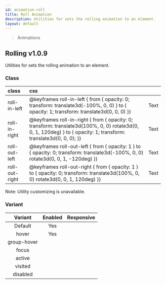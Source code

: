 ```yaml
---
id: animation-roll
title: Roll Animation
description: Utilities for sets the rolling animation to an element.
layout: default
---
```


> Animations

## Rolling <span class="ml-1 px-2 py-1 text-sm text-gray-600 bg-gray-300">v1.0.9</span>

Utilities for sets the rolling animation to an element.

### Class

| <span class="px-3 py-1 text-white bg-charcoal-100 rounded-full">class</span> | <span class="px-3 py-1 text-white bg-charcoal-100 rounded-full">css</span> | |
|:--|:--|:-:|
| roll-in-left | @keyframes roll-in-left { from { opacity: 0; transform: translate3d(-100%, 0, 0) } to { opacity: 1; transform: translate3d(0, 0, 0) }} | <y class="text-lg animation roll-in-left duration-4000 delay-2 infinite">Text</y> |
| roll-in-right | @keyframes roll-in-right { from { opacity: 0; transform: translate3d(100%, 0, 0) rotate3d(0, 0, 1, 120deg) } to { opacity: 1; transform: translate3d(0, 0, 0); }} | <y class="text-lg animation roll-in-right duration-4000 delay-2 infinite">Text</y> |
| roll-out-left | @keyframes roll-out-left { from { opacity: 1 } to { opacity: 0; transform: translate3d(-100%, 0, 0) rotate3d(0, 0, 1, -120deg) }} | <y class="text-lg animation roll-out-left duration-4000 delay-2 infinite">Text</y> |
| roll-out-right | @keyframes roll-out-right { from { opacity: 1 } to { opacity: 0; transform: translate3d(100%, 0, 0) rotate3d(0, 0, 1, 120deg) }} | <y class="text-lg animation roll-out-right duration-4000 delay-2 infinite">Text</y> |

<y class="mx-4 my-4 p-3 border-l-8 border-gray-600 text-sm text-gray-600 bg-gray-200">
  <span class="pr-1 font-semibold">
    Note:
  </span>
  Utility customizing is unavailable.
</y>

### Variant

| <span class="font-semibold underline">Variant</span> | <span class="font-semibold underline">Enabled</span> | <span class="font-semibold underline">Responsive</span> |
|:-:|:-:|:-:|
| Default | Yes | |
| hover| Yes | |
| group-hover | | |
| focus | | |
| active | | |
| visited | | |
| disabled | | |